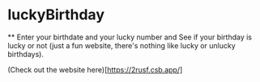# luckyBirthday

** Enter your birthdate and your lucky number and See if your birthday is lucky or not (just a fun website, there's nothing like lucky or unlucky birthdays).

(Check out the website here)[https://2rusf.csb.app/]
